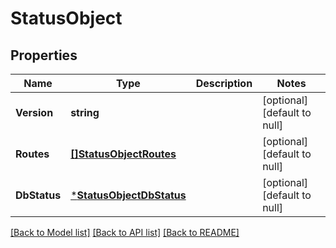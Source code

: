 # StatusObject

## Properties
Name | Type | Description | Notes
------------ | ------------- | ------------- | -------------
**Version** | **string** |  | [optional] [default to null]
**Routes** | [**[]StatusObjectRoutes**](StatusObject_routes.md) |  | [optional] [default to null]
**DbStatus** | [***StatusObjectDbStatus**](StatusObject_dbStatus.md) |  | [optional] [default to null]

[[Back to Model list]](../README.md#documentation-for-models) [[Back to API list]](../README.md#documentation-for-api-endpoints) [[Back to README]](../README.md)


